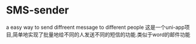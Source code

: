 # SMS-sender
a easy way to send diffreent message to different people
这是一个uni-app项目,简单地实现了批量地给不同的人发送不同的短信的功能.类似于word的邮件功能
